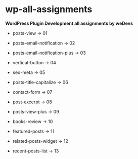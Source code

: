 # wp-all-assignments
<strong>WordPress Plugin Development all assignments by weDevs</strong>

* posts-view -> 01

* posts-email-notification -> 02

* posts-email-notification-plus -> 03

* vertical-button -> 04

* seo-meta -> 05

* posts-title-capitalize -> 06

* contact-form -> 07

* post-excerpt -> 08

* posts-view-plus -> 09

* books-review -> 10

* featured-posts -> 11

* related-posts-widget -> 12

* recent-posts-list -> 13

